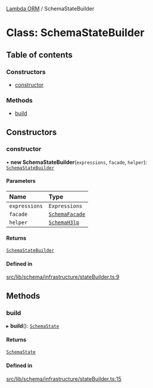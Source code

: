 [Lambda ORM](../README.md) / SchemaStateBuilder

# Class: SchemaStateBuilder

## Table of contents

### Constructors

- [constructor](SchemaStateBuilder.md#constructor)

### Methods

- [build](SchemaStateBuilder.md#build)

## Constructors

### constructor

• **new SchemaStateBuilder**(`expressions`, `facade`, `helper`): [`SchemaStateBuilder`](SchemaStateBuilder.md)

#### Parameters

| Name | Type |
| :------ | :------ |
| `expressions` | `Expressions` |
| `facade` | [`SchemaFacade`](SchemaFacade.md) |
| `helper` | [`SchemaH3lp`](SchemaH3lp.md) |

#### Returns

[`SchemaStateBuilder`](SchemaStateBuilder.md)

#### Defined in

[src/lib/schema/infrastructure/stateBuilder.ts:9](https://github.com/lambda-orm/lambdaorm-base/blob/36bf415462b83760f00dd93466a0a94ddde09b4d/src/lib/schema/infrastructure/stateBuilder.ts#L9)

## Methods

### build

▸ **build**(): [`SchemaState`](SchemaState.md)

#### Returns

[`SchemaState`](SchemaState.md)

#### Defined in

[src/lib/schema/infrastructure/stateBuilder.ts:15](https://github.com/lambda-orm/lambdaorm-base/blob/36bf415462b83760f00dd93466a0a94ddde09b4d/src/lib/schema/infrastructure/stateBuilder.ts#L15)
